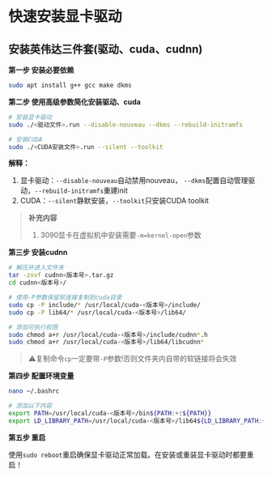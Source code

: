# 快速安装显卡驱动

## 安装英伟达三件套(驱动、cuda、cudnn)

**第一步 安装必要依赖**

```bash
sudo apt install g++ gcc make dkms
```

**第二步 使用高级参数简化安装驱动、cuda**
```bash
# 安装显卡驱动
sudo ./<驱动文件>.run --disable-nouveau --dkms --rebuild-initramfs

# 安装CUDA
sudo ./<CUDA安装文件>.run --silent --toolkit
```
**解释：**
1. 显卡驱动：`--disable-nouveau`自动禁用nouveau，
   `--dkms`配置自动管理驱动，`--rebuild-initramfs`重建init
2. CUDA：`--silent`静默安装，`--toolkit`只安装CUDA toolkit

> **补充内容**
> 
> 1. 3090显卡在虚拟机中安装需要`-m=kernel-open`参数

**第三步 安装cudnn**

```bash
# 解压并进入文件夹
tar -zxvf cudnn<版本号>.tar.gz
cd cudnn<版本号>/

# 使用-P参数保留软连接复制到cuda目录
sudo cp -P include/* /usr/local/cuda-<版本号>/include/
sudo cp -P lib64/* /usr/local/cuda-<版本号>/lib64/

# 添加可执行权限
sudo chmod a+r /usr/local/cuda-<版本号>/include/cudnn*.h
sudo chmod a+r /usr/local/cuda-<版本号>/lib64/libcudnn*
```

> ⚠️复制命令`cp`一定要带`-P`参数!否则文件夹内自带的软链接将会失效

**第四步 配置环境变量**

```bash
nano ~/.bashrc

# 添加以下内容
export PATH=/usr/local/cuda-<版本号>/bin${PATH:+:${PATH}}
export LD_LIBRARY_PATH=/usr/local/cuda-<版本号>/lib64${LD_LIBRARY_PATH:+:${LD_LIBRARY_PATH}}
```

**第五步 重启**

使用`sudo reboot`重启确保显卡驱动正常加载。在安装或重装显卡驱动时都要重启！

